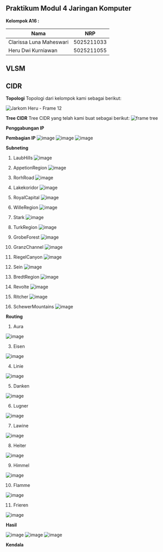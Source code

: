 ## Praktikum Modul 4 Jaringan Komputer

**Kelompok A16 :**

| Nama | NRP |
| ----------- | ----------- |
| Clarissa Luna Maheswari | 5025211033 |
| Heru Dwi Kurniawan | 5025211055 

## VLSM










## CIDR

**Topologi**
Topologi dari kelompok kami sebagai berikut:

![Jarkom Heru - Frame 12](https://github.com/herukurniawann/Jarkom-Modul-4-A16-2023/assets/93961310/3959bcf2-af9c-426e-8637-27e2bc3a1f94)

**Tree CIDR**
Tree CIDR yang telah kami buat sebagai berikut:
![frame tree](https://github.com/herukurniawann/Jarkom-Modul-4-A16-2023/assets/93961310/d858b58c-ba4b-4484-a133-378b2a4d4f0a)


**Penggabungan IP**


**Pembagian IP**
![image](https://github.com/herukurniawann/Jarkom-Modul-4-A16-2023/assets/93961310/10d92a7f-d2b7-4154-8632-226e4804c6d7)
![image](https://github.com/herukurniawann/Jarkom-Modul-4-A16-2023/assets/93961310/10382f9d-8e8b-4e93-984a-676dce2493bc)
![image](https://github.com/herukurniawann/Jarkom-Modul-4-A16-2023/assets/93961310/31d958f5-f0cf-4fbd-a687-b11c17cadd14)

**Subneting**
1. LaubHills
![image](https://github.com/herukurniawann/Jarkom-Modul-4-A16-2023/assets/93961310/a23b0b1c-3ae4-461a-9b15-2ee57144711c)

2. AppetionRegion
![image](https://github.com/herukurniawann/Jarkom-Modul-4-A16-2023/assets/93961310/132e53ef-bd88-41aa-a291-1661b0ff6e72)

3. RorhRoad
![image](https://github.com/herukurniawann/Jarkom-Modul-4-A16-2023/assets/93961310/4515ffb7-2bf9-45c0-93f2-00b4fc79d5c7)

4. Lakekoridor
![image](https://github.com/herukurniawann/Jarkom-Modul-4-A16-2023/assets/93961310/cdb4c2c5-82f6-4320-bf32-1de9a1983bc7)

5. RoyalCapital
![image](https://github.com/herukurniawann/Jarkom-Modul-4-A16-2023/assets/93961310/929c265a-55dd-46e2-a60f-aed2e8241a4d)

6. WilleRegion
![image](https://github.com/herukurniawann/Jarkom-Modul-4-A16-2023/assets/93961310/35c3e2e2-300a-4797-85ed-b02cda1a7ab8)

7. Stark
![image](https://github.com/herukurniawann/Jarkom-Modul-4-A16-2023/assets/93961310/202495af-5b22-4881-9ce9-b490a298cc81)

8. TurkRegion
![image](https://github.com/herukurniawann/Jarkom-Modul-4-A16-2023/assets/93961310/afccf2a4-0590-4ea7-ba48-e1e4fff8d52a)

9. GrobeForest
![image](https://github.com/herukurniawann/Jarkom-Modul-4-A16-2023/assets/93961310/e682645a-b155-40d0-9e2b-cdf086a4da50)

10. GranzChannel
![image](https://github.com/herukurniawann/Jarkom-Modul-4-A16-2023/assets/93961310/7c538b99-b6f2-4f18-b7d9-052099548e98)

11. RiegelCanyon
![image](https://github.com/herukurniawann/Jarkom-Modul-4-A16-2023/assets/93961310/e0ee223d-32d4-447d-ac3e-6fc710abbf3c)

12. Sein
![image](https://github.com/herukurniawann/Jarkom-Modul-4-A16-2023/assets/93961310/a2ed062e-c16e-42ec-b881-f9f5b9e4a096)

13. BredtRegion
![image](https://github.com/herukurniawann/Jarkom-Modul-4-A16-2023/assets/93961310/6bbc588e-4063-4361-bb9c-9e600189cc1a)

14. Revolte
![image](https://github.com/herukurniawann/Jarkom-Modul-4-A16-2023/assets/93961310/82d0d464-843d-44b0-9ef3-e8102932fbef)

15. Ritcher
![image](https://github.com/herukurniawann/Jarkom-Modul-4-A16-2023/assets/93961310/53fe2c58-4f29-45f7-80fb-c708f0e410b1)

16. SchewerMountains
![image](https://github.com/herukurniawann/Jarkom-Modul-4-A16-2023/assets/93961310/84c12031-61e9-4f4b-ba1e-1220a786d3d8)


**Routing**
1. Aura


![image](https://github.com/herukurniawann/Jarkom-Modul-4-A16-2023/assets/93961310/84541a8f-716d-459d-aaff-2cce51a5f604)

3. Eisen


![image](https://github.com/herukurniawann/Jarkom-Modul-4-A16-2023/assets/93961310/806ba8ef-0cf0-4268-9bd1-56415f39990a)

4. Linie


![image](https://github.com/herukurniawann/Jarkom-Modul-4-A16-2023/assets/93961310/2a37b1b0-7012-469a-ba28-7618cc635cfd)

5. Danken


![image](https://github.com/herukurniawann/Jarkom-Modul-4-A16-2023/assets/93961310/8dc24ad4-853b-44df-bb54-0368bf9b1e2d)

6. Lugner


![image](https://github.com/herukurniawann/Jarkom-Modul-4-A16-2023/assets/93961310/f5e30305-69d8-481e-964c-04604857a0a1)

7. Lawine


![image](https://github.com/herukurniawann/Jarkom-Modul-4-A16-2023/assets/93961310/4dd22967-6844-49cd-875e-5a0c64b55e7a)

8. Heiter


![image](https://github.com/herukurniawann/Jarkom-Modul-4-A16-2023/assets/93961310/1c971dc5-86d4-4569-8ad9-2e75e61ceb8e)

9. Himmel


![image](https://github.com/herukurniawann/Jarkom-Modul-4-A16-2023/assets/93961310/f727cec8-f183-4ec9-b74f-b99e4fd7b141)

10. Flamme


![image](https://github.com/herukurniawann/Jarkom-Modul-4-A16-2023/assets/93961310/31f70ec4-1229-4eb9-9015-ddfc715f1a15)

11. Frieren


![image](https://github.com/herukurniawann/Jarkom-Modul-4-A16-2023/assets/93961310/d0daf926-c320-4ca9-8d2c-c6c0a35aee4e)

**Hasil**

![image](https://github.com/herukurniawann/Jarkom-Modul-4-A16-2023/assets/93961310/775ee7d2-c4eb-4a97-824e-879c4a9ca4dd)
![image](https://github.com/herukurniawann/Jarkom-Modul-4-A16-2023/assets/93961310/3856774c-bfd0-4286-bad6-a2e509555de2)
![image](https://github.com/herukurniawann/Jarkom-Modul-4-A16-2023/assets/93961310/0d9b530a-2785-482f-b317-ad8820fdb65e)


**Kendala**





